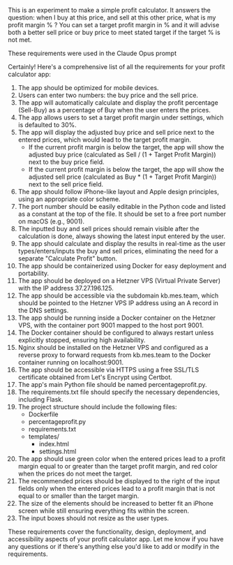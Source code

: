 This is an experiment to make a simple profit calculator.
It answers the question: when I buy at this price, and sell at this other price, what is my profit margin % ?
You can set a target profit margin in % and it will advise both a better sell price or buy price to meet stated target if the target % is not met.

These requirements were used in the Claude Opus prompt

Certainly! Here's a comprehensive list of all the requirements for your profit calculator app:

1. The app should be optimized for mobile devices.
2. Users can enter two numbers: the buy price and the sell price.
3. The app will automatically calculate and display the profit percentage (Sell-Buy) as a percentage of Buy when the user enters the prices.
4. The app allows users to set a target profit margin under settings, which is defaulted to 30%.
5. The app will display the adjusted buy price and sell price next to the entered prices, which would lead to the target profit margin.
   - If the current profit margin is below the target, the app will show the adjusted buy price (calculated as Sell / (1 + Target Profit Margin)) next to the buy price field.
   - If the current profit margin is below the target, the app will show the adjusted sell price (calculated as Buy * (1 + Target Profit Margin)) next to the sell price field.
6. The app should follow iPhone-like layout and Apple design principles, using an appropriate color scheme.
7. The port number should be easily editable in the Python code and listed as a constant at the top of the file. It should be set to a free port number on macOS (e.g., 9001).
8. The inputted buy and sell prices should remain visible after the calculation is done, always showing the latest input entered by the user.
9. The app should calculate and display the results in real-time as the user types/enters/inputs the buy and sell prices, eliminating the need for a separate "Calculate Profit" button.
10. The app should be containerized using Docker for easy deployment and portability.
11. The app should be deployed on a Hetzner VPS (Virtual Private Server) with the IP address 37.27.196.125.
12. The app should be accessible via the subdomain kb.mes.team, which should be pointed to the Hetzner VPS IP address using an A record in the DNS settings.
13. The app should be running inside a Docker container on the Hetzner VPS, with the container port 9001 mapped to the host port 9001.
14. The Docker container should be configured to always restart unless explicitly stopped, ensuring high availability.
15. Nginx should be installed on the Hetzner VPS and configured as a reverse proxy to forward requests from kb.mes.team to the Docker container running on localhost:9001.
16. The app should be accessible via HTTPS using a free SSL/TLS certificate obtained from Let's Encrypt using Certbot.
17. The app's main Python file should be named percentageprofit.py.
18. The requirements.txt file should specify the necessary dependencies, including Flask.
19. The project structure should include the following files:
    - Dockerfile
    - percentageprofit.py
    - requirements.txt
    - templates/
      - index.html
      - settings.html
20. The app should use green color when the entered prices lead to a profit margin equal to or greater than the target profit margin, and red color when the prices do not meet the target.
21. The recommended prices should be displayed to the right of the input fields only when the entered prices lead to a profit margin that is not equal to or smaller than the target margin.
22. The size of the elements should be increased to better fit an iPhone screen while still ensuring everything fits within the screen.
23. The input boxes should not resize as the user types.

These requirements cover the functionality, design, deployment, and accessibility aspects of your profit calculator app. Let me know if you have any questions or if there's anything else you'd like to add or modify in the requirements.


